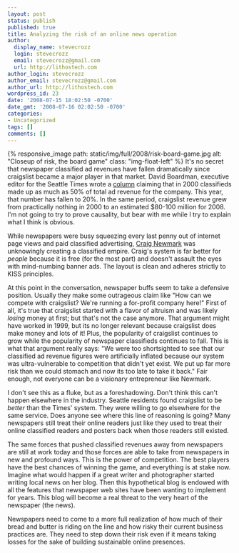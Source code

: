 ```yaml
---
layout: post
status: publish
published: true
title: Analyzing the risk of an online news operation
author:
  display_name: stevecrozz
  login: stevecrozz
  email: stevecrozz@gmail.com
  url: http://lithostech.com
author_login: stevecrozz
author_email: stevecrozz@gmail.com
author_url: http://lithostech.com
wordpress_id: 23
date: '2008-07-15 18:02:50 -0700'
date_gmt: '2008-07-16 02:02:50 -0700'
categories:
- Uncategorized
tags: []
comments: []
---
```

{% responsive_image path: static/img/full/2008/risk-board-game.jpg alt:
"Closeup of risk, the board game" class: "img-float-left" %} It's no
secret that newspaper classified ad revenues have fallen dramatically
since craigslist became a major player in that market.  David Boardman,
executive editor for the Seattle Times wrote a
[column](http://seattletimes.nwsource.com/html/localnews/2004423461_boardman18.html)
claiming that in 2000 classifieds made up as much as 50% of total ad
revenue for the company. This year, that number has fallen to 20%. In
the same period, craigslist revenue grew from practically nothing in
2000 to an estimated $80-100 million for 2008. I'm not going to try to
prove causality, but bear with me while I try to explain what I think is
obvious.

While newspapers were busy squeezing every last penny out of internet
page views and paid classified advertising, [Craig
Newmark](http://en.wikipedia.org/wiki/Craig_Newmark) was unknowingly
creating a classified empire. Craig's system is far better for *people*
because it is free (for the most part) and doesn't assault the eyes with
mind-numbing banner ads. The layout is clean and adheres strictly to
KISS principles.

At this point in the conversation, newspaper buffs seem to take a
defensive position. Usually they make some outrageous claim like "How
can we compete with craigslist? We're running a for-profit company
here!" First of all, it's true that craigslist started with a flavor of
altruism and was likely <i>losing</i> money at first; but that's not the
case anymore. That argument might have worked in 1999, but its no longer
relevant because craigslist does make money and lots of it! Plus, the
popularity of craigslist continues to grow while the popularity of
newspaper classifieds continues to fall. This is what that argument
really says: "We were too shortsighted to see that our classified ad
revenue figures were artificially inflated because our system was
ultra-vulnerable to competition that didn't yet exist. We put up far
more risk than we could stomach and now its too late to take it back."
Fair enough, not everyone can be a visionary entrepreneur like Newmark.

<!--more-->

I don't see this as a fluke, but as a foreshadowing. Don't think this
can't happen elsewhere in the industry. Seattle residents found
craigslist to be *better* than the Times' system. They were willing to
go elsewhere for the same service. Does anyone see where this line of
reasoning is going? Many newspapers still treat their online readers
just like they used to treat their online classified readers and posters
back when those readers still existed.

The same forces that pushed classified revenues away from newspapers are
still at work today and those forces are able to take from newspapers in
new and profound ways. This is the power of competition. The best
players have the best chances of winning the game, and everything is at
stake now. Imagine what would happen if a great writer and photographer
started writing local news on her blog. Then this hypothetical blog is
endowed with all the features that newspaper web sites have been wanting
to implement for years. This blog will become a real threat to the very
heart of the newspaper (the news).

Newspapers need to come to a more full realization of how much of their
bread and butter is riding on the line and how risky their current
business practices are. They need to step down their risk even if it
means taking losses for the sake of building sustainable online
presences.
